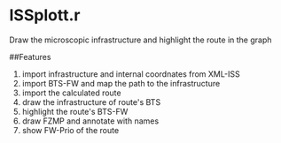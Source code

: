 # ISSplott.r
Draw the microscopic infrastructure and highlight the route in the graph

##Features

1) import infrastructure and internal coordnates from XML-ISS
2) import BTS-FW and map the path to the infrastructure
3) import the calculated route
4) draw the infrastructure of route's BTS 
5) highlight the route's BTS-FW
6) draw FZMP and annotate with names
7) show FW-Prio of the route
